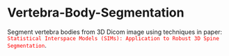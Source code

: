 # Vertebra-Body-Segmentation
Segment vertebra bodies from 3D Dicom image using techniques in paper: <font color="red">`Statistical Interspace Models (SIMs): Application to Robust 3D Spine Segmentation`</font>.
